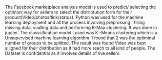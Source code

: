 The Facebook marketplace analysis model is used to predict/ selecting the optimonl way for sellers to select the distribtution form for their product(Video/photos/link/status).
Python was used for the machine learning deployment and all the process involving preprossing , filling missing data, scalling data and performing K-Map clustering.
It was done in jupiter.
The classsification model I used was K -Means clustering which is a Unsupervised machine learning algorithm.
I found that 2 was the optiminal number of groups to be splitted.
The result was found Video was best alligned for their distribution as it had more reach to all kind of people.
The Dataset is confidential as it involves details of live sellers.
